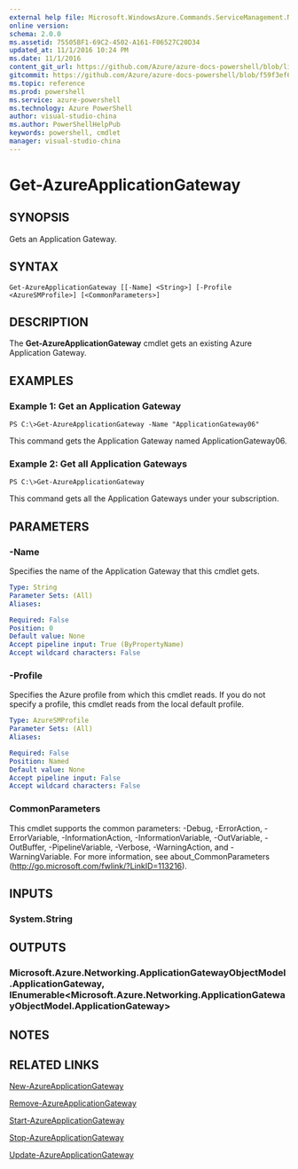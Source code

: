 ```yaml
---
external help file: Microsoft.WindowsAzure.Commands.ServiceManagement.Network.dll-Help.xml
online version: 
schema: 2.0.0
ms.assetid: 75505BF1-69C2-4502-A161-F06527C20D34
updated_at: 11/1/2016 10:24 PM
ms.date: 11/1/2016
content_git_url: https://github.com/Azure/azure-docs-powershell/blob/live/azureps-cmdlets-docs/ServiceManagement/Azure.Networking/v1.6.1/Get-AzureApplicationGateway.md
gitcommit: https://github.com/Azure/azure-docs-powershell/blob/f59f3ef60bc592383812213e69fd77ba950759ed/azureps-cmdlets-docs/ServiceManagement/Azure.Networking/v1.6.1/Get-AzureApplicationGateway.md
ms.topic: reference
ms.prod: powershell
ms.service: azure-powershell
ms.technology: Azure PowerShell
author: visual-studio-china
ms.author: PowerShellHelpPub
keywords: powershell, cmdlet
manager: visual-studio-china
---
```


# Get-AzureApplicationGateway

## SYNOPSIS
Gets an Application Gateway.

## SYNTAX

```
Get-AzureApplicationGateway [[-Name] <String>] [-Profile <AzureSMProfile>] [<CommonParameters>]
```

## DESCRIPTION
The **Get-AzureApplicationGateway** cmdlet gets an existing Azure Application Gateway.

## EXAMPLES

### Example 1: Get an Application Gateway
```
PS C:\>Get-AzureApplicationGateway -Name "ApplicationGateway06"
```

This command gets the Application Gateway named ApplicationGateway06.

### Example 2: Get all Application Gateways
```
PS C:\>Get-AzureApplicationGateway
```

This command gets all the Application Gateways under your subscription.

## PARAMETERS

### -Name
Specifies the name of the Application Gateway that this cmdlet gets.

```yaml
Type: String
Parameter Sets: (All)
Aliases: 

Required: False
Position: 0
Default value: None
Accept pipeline input: True (ByPropertyName)
Accept wildcard characters: False
```

### -Profile
Specifies the Azure profile from which this cmdlet reads. 
If you do not specify a profile, this cmdlet reads from the local default profile.

```yaml
Type: AzureSMProfile
Parameter Sets: (All)
Aliases: 

Required: False
Position: Named
Default value: None
Accept pipeline input: False
Accept wildcard characters: False
```

### CommonParameters
This cmdlet supports the common parameters: -Debug, -ErrorAction, -ErrorVariable, -InformationAction, -InformationVariable, -OutVariable, -OutBuffer, -PipelineVariable, -Verbose, -WarningAction, and -WarningVariable. For more information, see about_CommonParameters (http://go.microsoft.com/fwlink/?LinkID=113216).

## INPUTS

### System.String

## OUTPUTS

### Microsoft.Azure.Networking.ApplicationGatewayObjectModel.ApplicationGateway, IEnumerable<Microsoft.Azure.Networking.ApplicationGatewayObjectModel.ApplicationGateway>

## NOTES

## RELATED LINKS

[New-AzureApplicationGateway](xref:ServiceManagement/Azure.Networking/v1.6.1/New-AzureApplicationGateway.md)

[Remove-AzureApplicationGateway](xref:ServiceManagement/Azure.Networking/v1.6.1/Remove-AzureApplicationGateway.md)

[Start-AzureApplicationGateway](xref:ServiceManagement/Azure.Networking/v1.6.1/Start-AzureApplicationGateway.md)

[Stop-AzureApplicationGateway](xref:ServiceManagement/Azure.Networking/v1.6.1/Stop-AzureApplicationGateway.md)

[Update-AzureApplicationGateway](xref:ServiceManagement/Azure.Networking/v1.6.1/Update-AzureApplicationGateway.md)


